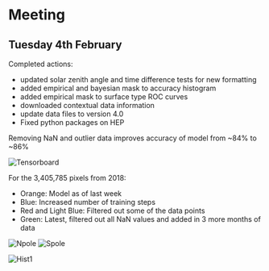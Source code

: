 # Meeting 
## Tuesday 4th February 

Completed actions:
- updated solar zenith angle and time difference tests for new formatting 
- added empirical and bayesian mask to accuracy histogram
- added empirical mask to surface type ROC curves 
- downloaded contextual data information 
- update data files to version 4.0
- Fixed python packages on HEP

Removing NaN and outlier data improves accuracy of model from ~84% to ~86%

![Tensorboard](http://www.hep.ph.ic.ac.uk/~trz15/tensorboard1.png)

For the 3,405,785 pixels from 2018:
- Orange: Model as of last week
- Blue: Increased number of training steps
- Red and Light Blue: Filtered out some of the data points
- Green: Latest, filtered out all NaN values and added in 3 more months of data


![Npole](http://www.hep.ph.ic.ac.uk/~trz15/Npole2.png)
![Spole](http://www.hep.ph.ic.ac.uk/~trz15/Spole2.png)

![Hist1](http://www.hep.ph.ic.ac.uk/~trz15/certainty_hist3.png)
